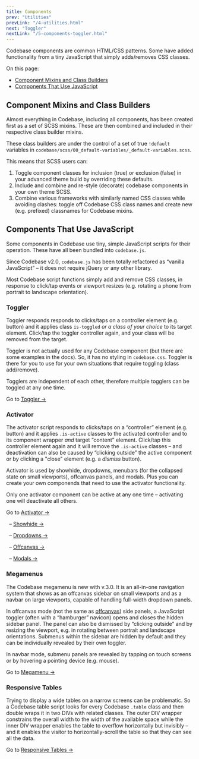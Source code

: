 ```yaml
---
title: Components
prev: "Utilities"
prevLink: "/4-utilities.html"
next: "Toggler"
nextLink: "/5-components-toggler.html"
---
```


<p class="h4 thin">Codebase components are common HTML/CSS patterns. Some have added functionality from a tiny JavaScript that simply adds/removes CSS classes.</p>

<div class="on-page-toc b-thin rounded mb-3e py-1e">
  <p class="mx-2e my-1e">On this page:</p>
  <ul class="menu">
    <li class="menu-item"><a href="#component-mixins-and-class-builders">Component Mixins and Class Builders</a></li>
    <li class="menu-item"><a href="#components-that-use-javascript">Components That Use JavaScript</a></li>
  </ul>
</div>

## Component Mixins and Class Builders

Almost everything in Codebase, including all components, has been created first as a set of SCSS mixins. These are then combined and included in their respective class builder mixins.

These class builders are under the control of a set of true `!default` variables in `codebase/scss/00_default-variables/_default-variables.scss`.

This means that SCSS users can:

1. Toggle component classes for inclusion (true) or exclusion (false) in your advanced theme build by overriding these defaults.
2. Include and combine and re-style (decorate) codebase components in your own theme SCSS.
3. Combine various frameworks with similarly named CSS classes while avoiding clashes: toggle off Codebase CSS class names and create new (e.g. prefixed) classnames for Codebase mixins.

## Components That Use JavaScript

Some components in Codebase use tiny, simple JavaScript scripts for their operation. These have all been bundled into `codebase.js`.

Since Codebase v2.0, `codebase.js` has been totally refactored as “vanilla JavaScript” – it does not require jQuery or any other library.

Most Codebase script functions simply add and remove CSS classes, in response to click/tap events or viewport resizes (e.g. rotating a phone from portrait to landscape orientation).

### Toggler

Toggler responds responds to clicks/taps on a controller element (e.g. button) and it applies class `is-toggled` _or a class of your choice_ to its target element. Click/tap the toggler controller again, and your class will be removed from the target.

Toggler is not actually used for any Codebase component (but there are some examples in the docs). So, it has no styling in `codebase.css`. Toggler is there for you to use for your own situations that require toggling (class add/remove).

Togglers are independent of each other, therefore multiple togglers can be toggled at any one time.

Go to [Toggler &rarr;](5-components-toggler.html)

### Activator

The activator script responds to clicks/taps on a “controller” element (e.g. button) and it applies `.is-active` classes to the activated controller and to its component wrapper _and_ target “content” element. Click/tap this controller element again and it will remove the `.is-active` classes – and deactivation can also be caused by “clicking outside” the active component or by clicking a "close" element (e.g. a _dismiss_ button).

Activator is used by showhide, dropdowns, menubars (for the collapsed state on small viewports), offcanvas panels, and modals. Plus you can create your own componends that need to use the activator functionality.

Only one activator component can be active at any one time – activating one will deactivate all others.

Go to [Activator &rarr;](5-components-activator.html)

&nbsp; – [Showhide &rarr;](5-components-showhide.html)

&nbsp; – [Dropdowns &rarr;](5-components-dropdowns.html)

&nbsp; – [Offcanvas &rarr;](5-components-offcanvas.html)

&nbsp; – [Modals &rarr;](5-components-modals.html)

### Megamenus

The Codebase megamenu is new with v.3.0. It is an all-in-one navigation system that shows as an offcanvas sidebar on small viewports and as a navbar on large viewports, capable of handling full-width dropdown panels.

In offcanvas mode (not the same as [offcanvas](5-components-offcanvas.html)) side panels, a JavaScript toggler (often with a “hamburger” navicon) opens and closes the hidden sidebar panel. The panel can also be dismissed by “clicking outside” and by resizing the viewport, e.g. in rotating between portrait and landscape orientations. Submenus within the sidebar are hidden by default and they can be individually revealed by their own toggler.

In navbar mode, submenu panels are revealed by tapping on touch screens or by hovering a pointing device (e.g. mouse).

Go to [Megamenu &rarr;](5-components-megamenus.html)

### Responsive Tables

Trying to display a wide tables on a narrow screens can be problematic. So a Codebase table script looks for every Codebase `.table` class and then double wraps it in two DIVs with related classes. The outer DIV wrapper constrains the overall width to the width of the available space while the inner DIV wrapper enables the table to overflow horizontally but invisibly – and it enables the visitor to horizontally-scroll the table so that they can see all the data.

Go to [Responsive Tables &rarr;](5-components-tables.html#codebase-tables-are-responsive)

